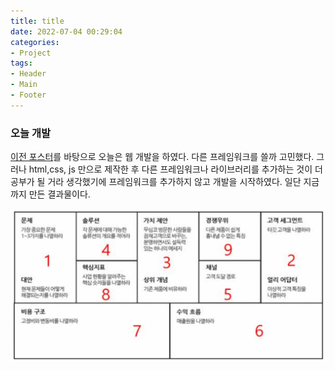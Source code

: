 ```yaml
---
title: title
date: 2022-07-04 00:29:04
categories:
- Project
tags:
- Header
- Main
- Footer
---
```




### 오늘 개발

[이전 포스터](https://jun3047.github.io)를 바탕으로 오늘은 웹 개발을 하였다. 다른 프레임워크를 쓸까 고민했다. 그러나 html,css, js 만으로 제작한 후 다른 프레임워크나 라이브러리를 추가하는 것이 더 공부가 될 거라 생각했기에 프레임워크를 추가하지 않고 개발을 시작하였다. 일단 지금까지 만든 결과물이다.

![2022-07-04](../assets/images/lean%20canvas.png)

